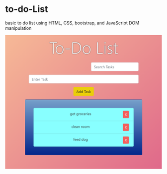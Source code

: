 # to-do-List
basic to do list using HTML, CSS, bootstrap, and JavaScript DOM manipulation

![alt text](./todo.PNG)
